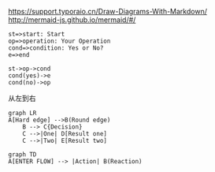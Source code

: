 
https://support.typoraio.cn/Draw-Diagrams-With-Markdown/
http://mermaid-js.github.io/mermaid/#/

```flow
st=>start: Start
op=>operation: Your Operation
cond=>condition: Yes or No?
e=>end

st->op->cond
cond(yes)->e
cond(no)->op
```
从左到右
```mermaid
graph LR
A[Hard edge] -->B(Round edge)
    B --> C{Decision}
    C -->|One| D[Result one]
    C -->|Two| E[Result two]
```

```mermaid
graph TD
A[ENTER FLOW] --> |Action| B(Reaction)
```
